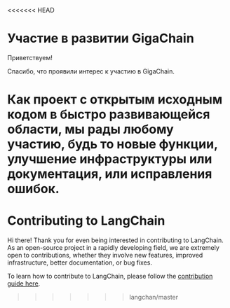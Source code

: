 <<<<<<< HEAD
# Участие в развитии GigaChain

Приветствуем!

Спасибо, что проявили интерес к участию в GigaChain.

Как проект с открытым исходным кодом в быстро развивающейся области, мы рады любому участию, будь то новые функции, улучшение инфраструктуры или документация, или исправления ошибок.
=======
# Contributing to LangChain

Hi there! Thank you for even being interested in contributing to LangChain.
As an open-source project in a rapidly developing field, we are extremely open to contributions, whether they involve new features, improved infrastructure, better documentation, or bug fixes.

To learn how to contribute to LangChain, please follow the [contribution guide here](https://python.langchain.com/docs/contributing/).
>>>>>>> langchan/master
